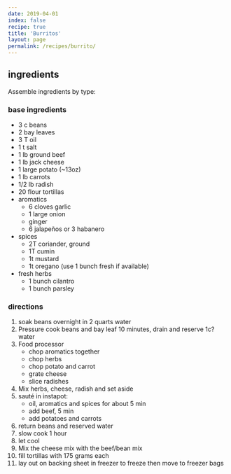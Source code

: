 ```yaml
---
date: 2019-04-01
index: false
recipe: true
title: 'Burritos'
layout: page
permalink: /recipes/burrito/
---
```


## ingredients

Assemble ingredients by type:

### base ingredients

  * 3 c beans
  * 2 bay leaves
  * 3 T oil
  * 1 t salt
  * 1 lb ground beef
  * 1 lb jack cheese
  * 1 large potato (~13oz)
  * 1 lb carrots
  * 1/2 lb radish
  * 20 flour tortillas
  * aromatics
    * 6 cloves garlic
    * 1 large onion
    * ginger
    * 6 jalapeños or 3 habanero
  * spices
    * 2T coriander, ground
    * 1T cumin
    * 1t mustard
    * 1t oregano (use 1 bunch fresh if available)
  * fresh herbs
    * 1 bunch cilantro
    * 1 bunch parsley

### directions

  1. soak beans overnight in 2 quarts water
  2. Pressure cook beans and bay leaf 10 minutes, drain and reserve 1c? water
  3. Food processor
      * chop aromatics together
      * chop herbs
      * chop potato and carrot
      * grate cheese
      * slice radishes
  4. Mix herbs, cheese, radish and set aside
  5. sauté in instapot:
      * oil, aromatics and spices for about 5 min
      * add beef, 5 min
      * add potatoes and carrots
  6. return beans and reserved water
  7. slow cook 1 hour
  8. let cool
  9. Mix the cheese mix with the beef/bean mix
  10. fill tortillas with 175 grams each
  11. lay out on backing sheet in freezer to freeze then move to freezer bags

